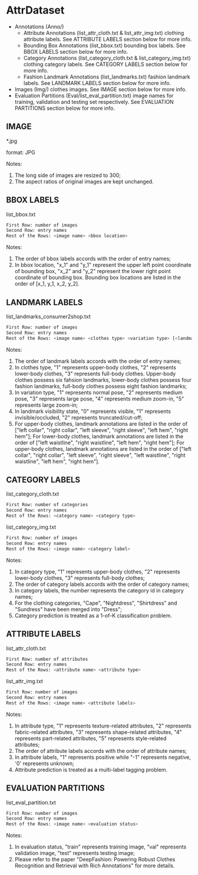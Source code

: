 # AttrDataset

- Annotations (Anno/)
    - Attribute Annotations (list_attr_cloth.txt & list_attr_img.txt)
        clothing attribute labels. See ATTRIBUTE LABELS section below for more info.
    - Bounding Box Annotations (list_bbox.txt)
        bounding box labels. See BBOX LABELS section below for more info.
    - Category Annotations (list_category_cloth.txt & list_category_img.txt)
        clothing category labels. See CATEGORY LABELS section below for more info.
    - Fashion Landmark Annotations (list_landmarks.txt)
        fashion landmark labels. See LANDMARK LABELS section below for more info.
- Images (Img/)
    clothes images. See IMAGE section below for more info.
- Evaluation Partitions (Eval/list_eval_partition.txt)
    image names for training, validation and testing set respectively. See EVALUATION PARTITIONS section below for more info.

## IMAGE

*.jpg

format: JPG

Notes:
1. The long side of images are resized to 300;
2. The aspect ratios of original images are kept unchanged.


## BBOX LABELS

list_bbox.txt

```sh
First Row: number of images
Second Row: entry names
Rest of the Rows: <image name> <bbox location>
```

Notes:
1. The order of bbox labels accords with the order of entry names;
2. In bbox location, "x_1" and "y_1" represent the upper left point coordinate of bounding box, "x_2" and "y_2" represent the lower right point coordinate of bounding box. Bounding box locations are listed in the order of [x_1, y_1, x_2, y_2].


## LANDMARK LABELS

list_landmarks_consumer2shop.txt

```sh
First Row: number of images
Second Row: entry names
Rest of the Rows: <image name> <clothes type> <variation type> [<landmark visibility 1> <landmark location x_1> <landmark location y_1>, ... <landmark visibility 8> <landmark location x_8> <landmark location y_8>]
```

Notes:
1. The order of landmark labels accords with the order of entry names;
2. In clothes type, "1" represents upper-body clothes, "2" represents lower-body clothes, "3" represents full-body clothes. Upper-body clothes possess six fahsion landmarks, lower-body clothes possess four fashion landmarks, full-body clothes possess eight fashion landmarks;
3. In variation type, "1" represents normal pose, "2" represents medium pose, "3" represents large pose, "4" represents medium zoom-in, "5" represents large zoom-in;
4. In landmark visibility state, "0" represents visible, "1" represents invisible/occluded, "2" represents truncated/cut-off;
5. For upper-body clothes, landmark annotations are listed in the order of ["left collar", "right collar", "left sleeve", "right sleeve", "left hem", "right hem"]; For lower-body clothes, landmark annotations are listed in the order of ["left waistline", "right waistline", "left hem", "right hem"]; For upper-body clothes, landmark annotations are listed in the order of ["left collar", "right collar", "left sleeve", "right sleeve", "left waistline", "right waistline", "left hem", "right hem"].


## CATEGORY LABELS

list_category_cloth.txt

```sh
First Row: number of categories
Second Row: entry names
Rest of the Rows: <category name> <category type>
```

list_category_img.txt

```sh
First Row: number of images
Second Row: entry names
Rest of the Rows: <image name> <category label>
```

Notes:
1. In category type, "1" represents upper-body clothes, "2" represents lower-body clothes, "3" represents full-body clothes;
2. The order of category labels accords with the order of category names;
3. In category labels, the number represents the category id in category names;
4. For the clothing categories, "Cape", "Nightdress", "Shirtdress" and "Sundress" have been merged into "Dress";
5. Category prediction is treated as a 1-of-K classification problem.


## ATTRIBUTE LABELS

list_attr_cloth.txt

```sh
First Row: number of attributes
Second Row: entry names
Rest of the Rows: <attribute name> <attribute type>
```

list_attr_img.txt

```sh
First Row: number of images
Second Row: entry names
Rest of the Rows: <image name> <attribute labels>
```

Notes:
1. In attribute type, "1" represents texture-related attributes, "2" represents fabric-related attributes, "3" represents shape-related attributes, "4" represents part-related attributes, "5" represents style-related attributes;
2. The order of attribute labels accords with the order of attribute names;
3. In attribute labels, "1" represents positive while "-1" represents negative, '0' represents unknown;
4. Attribute prediction is treated as a multi-label tagging problem.


## EVALUATION PARTITIONS

list_eval_partition.txt

```sh
First Row: number of images
Second Row: entry names
Rest of the Rows: <image name> <evaluation status>
```

Notes:
1. In evaluation status, "train" represents training image, "val" represents validation image, "test" represents testing image;
2. Please refer to the paper "DeepFashion: Powering Robust Clothes Recognition and Retrieval with Rich Annotations" for more details.

